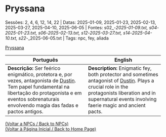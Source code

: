 
# Pryssana

Sessões: 2, 4, 6, 12, 14, 22 | Datas: 2025-01-09, 2025-01-23, 2025-02-13, 2025-03-27, 2025-04-10, 2025-06-05 | Fontes: s02_-_2025-01-09.txt, s04_-_2025-01-23.txt, s06_-_2025-02-13.txt, s12_-_2025-03-27.txt, s14_-_2025-04-10.txt, s22_-_2025-06-05.txt | Tags: npc, fey, aliada

[Pryssana](pryssana.png)

| Português | English |
|-----------|---------|
| **Descrição:** Ser feérico enigmático, protetora e, por vezes, antagonista de [Dustin](pc_dustin..md). Tem papel fundamental na libertação do protagonista e em eventos sobrenaturais envolvendo magia das fadas e pactos antigos. | **Description:** Enigmatic fey, both protector and sometimes antagonist of [Dustin](pc_dustin..md). Plays a crucial role in the protagonists liberation and in supernatural events involving faerie magic and ancient pacts. |

[(Voltar a NPCs / Back to NPCs)](npcs_list.md)  
[(Voltar à Página Inicial / Back to Home Page)](home.md)



















